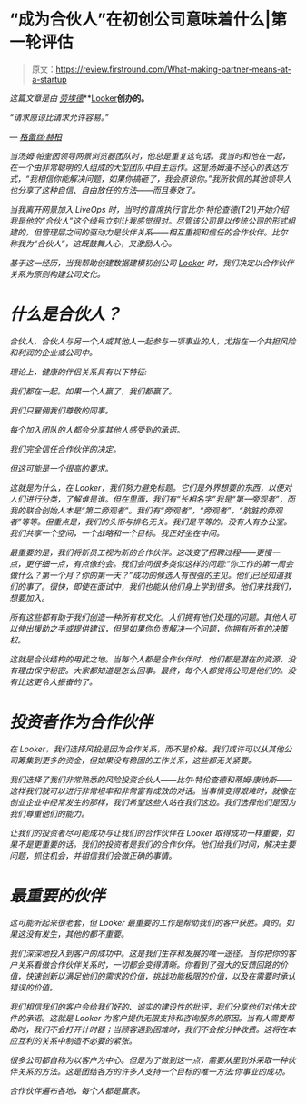 # “成为合伙人”在初创公司意味着什么|第一轮评估

> 原文：<https://review.firstround.com/What-making-partner-means-at-a-startup>

*这篇文章是由* *[劳埃德](https://www.linkedin.com/in/lloydtabb "null")***[Looker](https://looker.com/ "null")**创办的。**

*“请求原谅比请求允许容易。”*

*— [格蕾丝·赫柏](http://en.wikipedia.org/wiki/Grace_Hopper "null")*

*当汤姆·帕奎因领导网景浏览器团队时，他总是重复这句话。我当时和他在一起，在一个由非常聪明的人组成的大型团队中自主运作。这是汤姆漫不经心的表达方式，“我相信你能解决问题，如果你搞砸了，我会原谅你。”我所钦佩的其他领导人也分享了这种自信、自由放任的方法——而且奏效了。*

*当我离开网景加入 LiveOps 时，当时的首席执行官比尔·特伦查德(T21)开始介绍我是他的“合伙人”这个绰号立刻让我感觉很对。尽管该公司是以传统公司的形式组建的，但管理层之间的驱动力是伙伴关系——相互重视和信任的合作伙伴。比尔称我为“合伙人”，这既鼓舞人心，又激励人心。*

*基于这一经历，当我帮助创建数据建模初创公司 [Looker](http://www.firstround.com/team/Bill_Trenchard "null") 时，我们决定以合作伙伴关系为原则构建公司文化。*

# *什么是合伙人？*

*合伙人，合伙人与另一个人或其他人一起参与一项事业的人，尤指在一个共担风险和利润的企业或公司中。*

*理论上，健康的伴侣关系具有以下特征:*

*我们都在一起。如果一个人赢了，我们都赢了。*

*我们只雇佣我们尊敬的同事。*

*每个加入团队的人都会分享其他人感受到的承诺。*

*我们完全信任合作伙伴的决定。*

*但这可能是一个很高的要求。*

*这就是为什么，在 Looker，我们努力避免标题。它们是外界想要的东西，以便对人们进行分类，了解谁是谁。但在里面，我们有“长相名字”我是“第一旁观者”，而我的联合创始人本是“第二旁观者”。我们有“旁观者”，“旁观者”，“肮脏的旁观者”等等。但重点是，我们的头衔与排名无关。我们是平等的。没有人有办公室。我们共享一个空间，一个战略和一个目标。我正好坐在中间。*

*最重要的是，我们将新员工视为新的合作伙伴。这改变了招聘过程——更慢一点，更仔细一点，有点像约会。我们会问很多类似这样的问题:“你工作的第一周会做什么？第一个月？你的第一天？”成功的候选人有很强的主见。他们已经知道我们的事了。很快，即使在面试中，我们也能从他们身上学到很多。他们来找我们，想要加入。*

*所有这些都有助于我们创造一种所有权文化。人们拥有他们处理的问题。其他人可以伸出援助之手或提供建议，但是如果你负责解决一个问题，你拥有所有的决策权。*

*这就是合伙结构的用武之地。当每个人都是合作伙伴时，他们都是潜在的资源，没有理由保守秘密。大家都知道是怎么回事。最终，每个人都觉得公司是他们的。没有比这更令人振奋的了。*

# *投资者作为合作伙伴*

*在 Looker，我们选择风投是因为合作关系，而不是价格。我们或许可以从其他公司筹集到更多的资金，但如果没有稳固的工作关系，这些都无关紧要。*

*我们选择了我们非常熟悉的风险投资合伙人——比尔·特伦查德和蒂姆·康纳斯——这样我们就可以进行非常坦率和非常富有成效的对话。当事情变得艰难时，就像在创业企业中经常发生的那样，我们希望这些人站在我们这边。我们选择他们是因为我们尊重他们的能力。*

*让我们的投资者尽可能成功与让我们的合作伙伴在 Looker 取得成功一样重要，如果不是更重要的话。我们的投资者是我们的合作伙伴。他们给我们时间，解决主要问题，抓住机会，并相信我们会做正确的事情。*

# *最重要的伙伴*

*这可能听起来很老套，但 Looker 最重要的工作是帮助我们的客户获胜。真的。如果这没有发生，其他的都不重要。*

*我们深深地投入到客户的成功中。这是我们生存和发展的唯一途径。当你把你的客户关系看做合作伙伴关系时，一切都会变得清晰。你看到了强大的反馈回路的价值，快速创新以满足他们的需求的价值，挑战功能极限的价值，以及在需要时承认错误的价值。*

*我们相信我们的客户会给我们好的、诚实的建设性的批评，我们分享他们对伟大软件的承诺。这就是 Looker 为客户提供无限支持和咨询服务的原因。当有人需要帮助时，我们不会打开计时器；当顾客遇到困难时，我们不会按分钟收费。这将在本应互利的关系中制造不必要的紧张。*

*很多公司都自称为以客户为中心。但是为了做到这一点，需要从里到外采取一种伙伴关系的方法。这是团结各方的许多人支持一个目标的唯一方法:你事业的成功。*

*合作伙伴遍布各地，每个人都是赢家。*